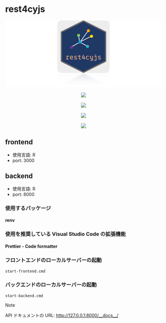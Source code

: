 # rest4cyjs

![The Well App](rest4cyjs.png)

<div align="center">
    <p>
        <img src="https://img.shields.io/github/contributors/kozo2/rest4cyjs"/>
    </p>
    <p>
        <img src="https://badgen.net/static/version/0.0.1/green"/>
    </p>
    <p>
        <img src="https://img.shields.io/github/forks/kozo2/rest4cyjs"/>
    </p>
    <p>
        <img src="https://img.shields.io/github/stars/kozo2/rest4cyjs" />
    </p>
</div>

## frontend

- 使用言語: R
- port: 3000

## backend

- 使用言語: R
- port: 8000

### 使用するパッケージ

#### renv

### 使用を推奨している Visual Studio Code の拡張機能

#### Prettier - Code formatter

### フロントエンドのローカルサーバーの起動

```batnch
start-frontend.cmd
```

### バックエンドのローカルサーバーの起動

```batnch
start-backend.cmd
```

> [!NOTE]
> API ドキュメントの URL: http://127.0.0.1:8000/__docs__/
